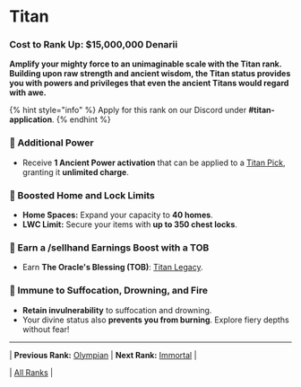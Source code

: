 # Titan

### Cost to Rank Up: $15,000,000 Denarii

**Amplify your mighty force to an unimaginable scale with the Titan rank. Building upon raw strength and ancient wisdom, the Titan status provides you with powers and privileges that even the ancient Titans would regard with awe.**

{% hint style="info" %}
Apply for this rank on our Discord under **#titan-application**.
{% endhint %}

### 🔹 Additional Power
- Receive **1 Ancient Power activation** that can be applied to a [Titan Pick](../../../gameplay-features/titan-tools/README.md), granting it **unlimited charge**.

### 🔹 Boosted Home and Lock Limits
- **Home Spaces:** Expand your capacity to **40 homes**.
- **LWC Limit:** Secure your items with **up to 350 chest locks**.

### 🔹 Earn a /sellhand Earnings Boost with a TOB
- Earn **The Oracle's Blessing (TOB)**: [Titan Legacy](../../../events-challenges/the-oracles-blessing/04-titan-legacy.md).

### 🔹 Immune to Suffocation, Drowning, and Fire
- **Retain invulnerability** to suffocation and drowning.
- Your divine status also **prevents you from burning**. Explore fiery depths without fear!

---

| **Previous Rank:** [Olympian](02-olympian.md) | **Next Rank:** [Immortal](04-immortal.md) |

| [All Ranks](../README.md) |
